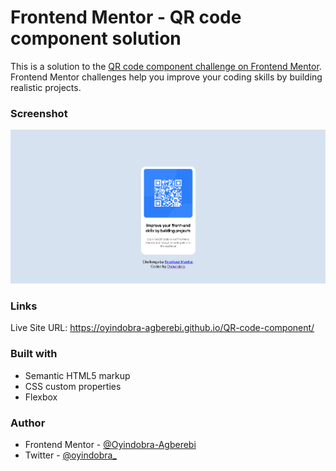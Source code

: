 # Frontend Mentor - QR code component solution

This is a solution to the [QR code component challenge on Frontend Mentor](https://www.frontendmentor.io/challenges/qr-code-component-iux_sIO_H). Frontend Mentor challenges help you improve your coding skills by building realistic projects.


### Screenshot

![](qr-code%20image.png)


### Links

Live Site URL: https://oyindobra-agberebi.github.io/QR-code-component/


### Built with

- Semantic HTML5 markup
- CSS custom properties
- Flexbox


### Author

- Frontend Mentor - <a href ="https://www.frontendmentor.io/profile/Oyindobra-Agberebi" target="blank">@Oyindobra-Agberebi</a>
- Twitter - <a href="https://twitter.com/oyindobra_" target="blank">@oyindobra_</a>